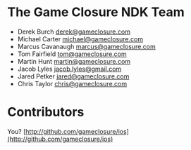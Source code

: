 # The Game Closure NDK Team

+ Derek Burch <derek@gameclosure.com>
+ Michael Carter <michael@gameclosure.com>
+ Marcus Cavanaugh <marcus@gameclosure.com>
+ Tom Fairfield <tom@gameclosure.com>
+ Martin Hunt <martin@gameclosure.com>
+ Jacob Lyles <jacob.lyles@gmail.com>
+ Jared Petker <jared@gameclosure.com>
+ Chris Taylor <chris@gameclosure.com>

# Contributors

You? [http://github.com/gameclosure/ios](http://github.com/gameclosure/ios)
